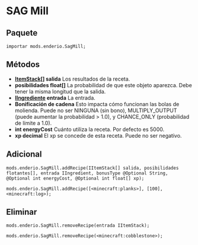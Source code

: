 # SAG Mill

## Paquete

`importar mods.enderio.SagMill;`

## Métodos

- **[ItemStack](/Vanilla/Items/IItemStack/)[] salida** Los resultados de la receta.
- **posibilidades float[]** La probabilidad de que este objeto aparezca. Debe tener la misma longitud que la salida.
- **[IIngrediente](/Vanilla/Variable_Types/IIngredient/) entrada** La entrada.
- **Bonificación de cadena** Esto impacta cómo funcionan las bolas de molienda. Puede no ser NINGUNA (sin bono), MULTIPLY_OUTPUT (puede aumentar la probabilidad > 1.0), y CHANCE_ONLY (probabilidad de límite a 1.0).
- **int energyCost** Cuánto utiliza la receta. Por defecto es 5000.
- **xp decimal** El xp se concede de esta receta. Puede no ser negativo.

## Adicional

```zenscript
mods.enderio.SagMill.addRecipe(IItemStack[] salida, posibilidades flotantes[], entrada IIngredient, bonusType @Optional String, @Optional int energyCost, @Optional int float[] xp);

mods.enderio.SagMill.addRecipe([<minecraft:planks>], [100], <minecraft:log>);
```

## Eliminar

```zenscript
mods.enderio.SagMill.removeRecipe(entrada IItemStack);

mods.enderio.SagMill.removeRecipe(<minecraft:cobblestone>);
```